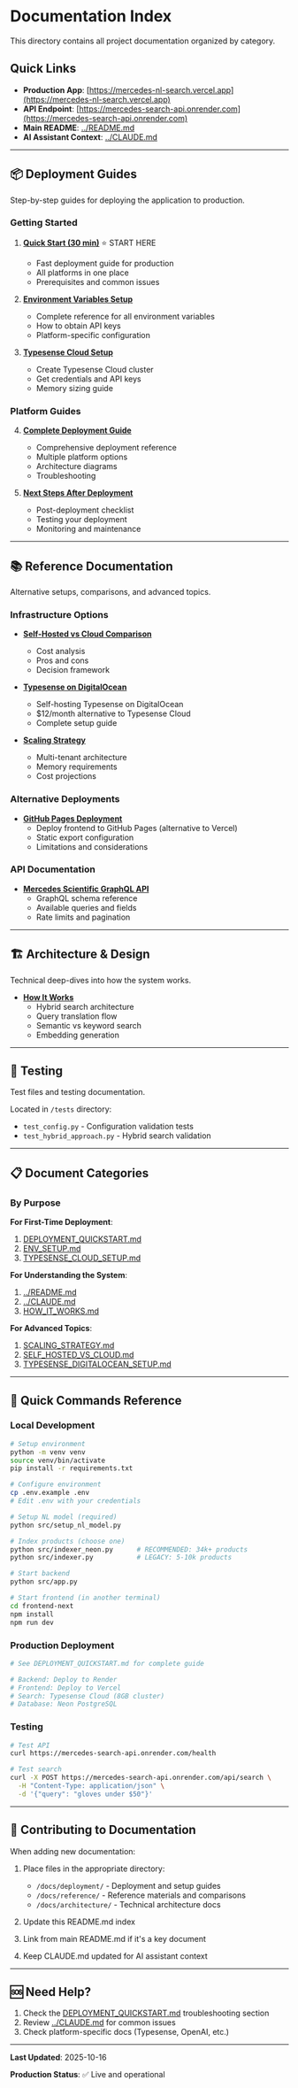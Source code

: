 # Documentation Index

This directory contains all project documentation organized by category.

## Quick Links

- **Production App**: [https://mercedes-nl-search.vercel.app](https://mercedes-nl-search.vercel.app)
- **API Endpoint**: [https://mercedes-search-api.onrender.com](https://mercedes-search-api.onrender.com)
- **Main README**: [../README.md](../README.md)
- **AI Assistant Context**: [../CLAUDE.md](../CLAUDE.md)

---

## 📦 Deployment Guides

Step-by-step guides for deploying the application to production.

### Getting Started

1. **[Quick Start (30 min)](deployment/DEPLOYMENT_QUICKSTART.md)** ⭐ START HERE
   - Fast deployment guide for production
   - All platforms in one place
   - Prerequisites and common issues

2. **[Environment Variables Setup](deployment/ENV_SETUP.md)**
   - Complete reference for all environment variables
   - How to obtain API keys
   - Platform-specific configuration

3. **[Typesense Cloud Setup](deployment/TYPESENSE_CLOUD_SETUP.md)**
   - Create Typesense Cloud cluster
   - Get credentials and API keys
   - Memory sizing guide

### Platform Guides

4. **[Complete Deployment Guide](deployment/DEPLOYMENT.md)**
   - Comprehensive deployment reference
   - Multiple platform options
   - Architecture diagrams
   - Troubleshooting

5. **[Next Steps After Deployment](deployment/NEXT_STEPS.md)**
   - Post-deployment checklist
   - Testing your deployment
   - Monitoring and maintenance

---

## 📚 Reference Documentation

Alternative setups, comparisons, and advanced topics.

### Infrastructure Options

- **[Self-Hosted vs Cloud Comparison](reference/SELF_HOSTED_VS_CLOUD.md)**
  - Cost analysis
  - Pros and cons
  - Decision framework

- **[Typesense on DigitalOcean](reference/TYPESENSE_DIGITALOCEAN_SETUP.md)**
  - Self-hosting Typesense on DigitalOcean
  - $12/month alternative to Typesense Cloud
  - Complete setup guide

- **[Scaling Strategy](reference/SCALING_STRATEGY.md)**
  - Multi-tenant architecture
  - Memory requirements
  - Cost projections

### Alternative Deployments

- **[GitHub Pages Deployment](reference/DEPLOY_GITHUB_PAGES.md)**
  - Deploy frontend to GitHub Pages (alternative to Vercel)
  - Static export configuration
  - Limitations and considerations

### API Documentation

- **[Mercedes Scientific GraphQL API](reference/mercedes-scientific-graphql-api.md)**
  - GraphQL schema reference
  - Available queries and fields
  - Rate limits and pagination

---

## 🏗️ Architecture & Design

Technical deep-dives into how the system works.

- **[How It Works](architecture/HOW_IT_WORKS.md)**
  - Hybrid search architecture
  - Query translation flow
  - Semantic vs keyword search
  - Embedding generation

---

## 🧪 Testing

Test files and testing documentation.

Located in `/tests` directory:
- `test_config.py` - Configuration validation tests
- `test_hybrid_approach.py` - Hybrid search validation

---

## 📋 Document Categories

### By Purpose

**For First-Time Deployment**:
1. [DEPLOYMENT_QUICKSTART.md](deployment/DEPLOYMENT_QUICKSTART.md)
2. [ENV_SETUP.md](deployment/ENV_SETUP.md)
3. [TYPESENSE_CLOUD_SETUP.md](deployment/TYPESENSE_CLOUD_SETUP.md)

**For Understanding the System**:
1. [../README.md](../README.md)
2. [../CLAUDE.md](../CLAUDE.md)
3. [HOW_IT_WORKS.md](architecture/HOW_IT_WORKS.md)

**For Advanced Topics**:
1. [SCALING_STRATEGY.md](reference/SCALING_STRATEGY.md)
2. [SELF_HOSTED_VS_CLOUD.md](reference/SELF_HOSTED_VS_CLOUD.md)
3. [TYPESENSE_DIGITALOCEAN_SETUP.md](reference/TYPESENSE_DIGITALOCEAN_SETUP.md)

---

## 🔧 Quick Commands Reference

### Local Development

```bash
# Setup environment
python -m venv venv
source venv/bin/activate
pip install -r requirements.txt

# Configure environment
cp .env.example .env
# Edit .env with your credentials

# Setup NL model (required)
python src/setup_nl_model.py

# Index products (choose one)
python src/indexer_neon.py      # RECOMMENDED: 34k+ products
python src/indexer.py           # LEGACY: 5-10k products

# Start backend
python src/app.py

# Start frontend (in another terminal)
cd frontend-next
npm install
npm run dev
```

### Production Deployment

```bash
# See DEPLOYMENT_QUICKSTART.md for complete guide

# Backend: Deploy to Render
# Frontend: Deploy to Vercel
# Search: Typesense Cloud (8GB cluster)
# Database: Neon PostgreSQL
```

### Testing

```bash
# Test API
curl https://mercedes-search-api.onrender.com/health

# Test search
curl -X POST https://mercedes-search-api.onrender.com/api/search \
  -H "Content-Type: application/json" \
  -d '{"query": "gloves under $50"}'
```

---

## 📝 Contributing to Documentation

When adding new documentation:

1. Place files in the appropriate directory:
   - `/docs/deployment/` - Deployment and setup guides
   - `/docs/reference/` - Reference materials and comparisons
   - `/docs/architecture/` - Technical architecture docs

2. Update this README.md index

3. Link from main README.md if it's a key document

4. Keep CLAUDE.md updated for AI assistant context

---

## 🆘 Need Help?

1. Check the [DEPLOYMENT_QUICKSTART.md](deployment/DEPLOYMENT_QUICKSTART.md) troubleshooting section
2. Review [../CLAUDE.md](../CLAUDE.md) for common issues
3. Check platform-specific docs (Typesense, OpenAI, etc.)

---

**Last Updated**: 2025-10-16

**Production Status**: ✅ Live and operational
